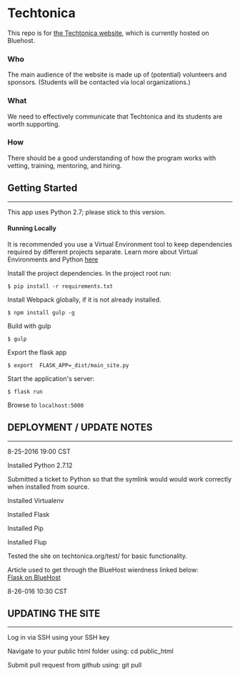 # Techtonica
This repo is for [the Techtonica website](http://techtonica.org), which is currently hosted on Bluehost.

### Who
The main audience of the website is made up of (potential) volunteers and sponsors. (Students will be contacted via local organizations.)

### What
We need to effectively communicate that Techtonica and its students are worth supporting.

### How
There should be a good understanding of how the program works with vetting, training, mentoring, and hiring.

## Getting Started
----------------------

This app uses Python 2.7; please stick to this version.

#### Running Locally

It is recommended you use a Virtual Environment tool to keep dependencies required by different projects separate. Learn more about Virtual Environments and Python [here](http://docs.python-guide.org/en/latest/dev/virtualenvs/)

Install the project dependencies. In the project root run:

```
$ pip install -r requirements.txt
```

Install Webpack globally, if it is not already installed.
```
$ npm install gulp -g
```

Build with gulp
```
$ gulp
```

Export the flask app
```
$ export  FLASK_APP=_dist/main_site.py
```

Start the application's server:

```
$ flask run
```

Browse to `localhost:5000`



## DEPLOYMENT / UPDATE NOTES
-----------------------------

8-25-2016 19:00 CST

Installed Python 2.7.12

Submitted a ticket to Python so that the symlink would would work correctly when installed from source.

Installed Virtualenv

Installed Flask

Installed Pip

Installed Flup

Tested the site on techtonica.org/test/ for basic functionality.

Article used to get through the BlueHost wierdness linked below:    
[Flask on BlueHost](http://willhaley.com/blog/flask-on-bluehost/)

8-26-016 10:30 CST

## UPDATING THE SITE
------------------------

Log in via SSH using your SSH key

Navigate to your public html folder using: cd public_html

Submit pull request from github using: git pull
